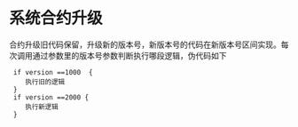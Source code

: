 # 系统合约升级

合约升级旧代码保留，升级新的版本号，新版本号的代码在新版本号区间实现。每次调用通过参数里的版本号参数判断执行哪段逻辑，伪代码如下

```
 if version ==1000  {
 	执行旧的逻辑
 }
 if version ==2000 {
 	执行新逻辑
 }
```

